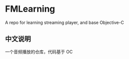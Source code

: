 # FMLearning


A repo for learning streaming player, and base Objective-C


## 中文说明
一个音频播放的仓库，代码基于 OC 


